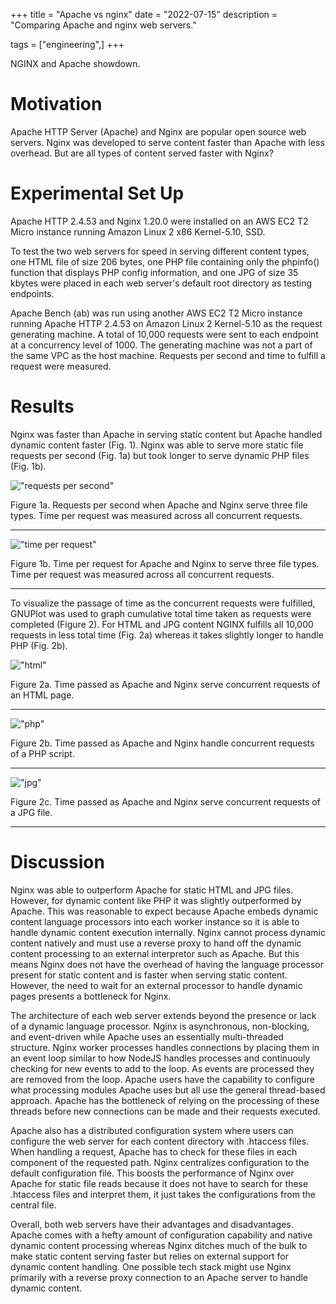 +++
title = "Apache vs nginx"
date = "2022-07-15"
description = "Comparing Apache and nginx web servers."

tags = ["engineering",]
+++


NGINX and Apache showdown.


# Motivation

Apache HTTP Server (Apache) and Nginx are popular open source web servers. Nginx was developed to serve content faster than Apache with less overhead. But are all types of content served faster with Nginx?


# Experimental Set Up

Apache HTTP 2.4.53 and Nginx 1.20.0 were installed on an AWS EC2 T2 Micro instance running Amazon Linux 2 x86 Kernel-5.10, SSD.

To test the two web servers for speed in serving different content types, one HTML file of size 206 bytes, one PHP file containing only the phpinfo() function that displays PHP config information, and one JPG of size 35 kbytes were placed in each web server's default root directory as testing endpoints.

Apache Bench (ab) was run using another AWS EC2 T2 Micro instance running Apache HTTP 2.4.53 on Amazon Linux 2 Kernel-5.10 as the request generating machine. A total of 10,000 requests were sent to each endpoint at a concurrency level of 1000. The generating machine was not a part of the same VPC as the host machine. Requests per second and time to fulfill a request were measured.


# Results

Nginx was faster than Apache in serving static content but Apache handled dynamic content faster (Fig. 1). Nginx was able to serve more static file requests per second (Fig. 1a) but took longer to serve dynamic PHP files (Fig. 1b).

!["requests per second"](/blog/images/nginx-apache/requests.png)

Figure 1a. Requests per second when Apache and Nginx serve three file types. Time per request was measured across all concurrent requests.

---

!["time per request"](/blog/images/nginx-apache/time.png)

Figure 1b. Time per request for Apache and Nginx to serve three file types. Time per request was measured across all concurrent requests.
        
---

To visualize the passage of time as the concurrent requests were fulfilled, GNUPlot was used to graph cumulative total time taken as requests were completed (Figure 2). For HTML and JPG content NGINX fulfills all 10,000 requests in less total time (Fig. 2a) whereas it takes slightly longer to handle PHP (Fig. 2b).

!["html"](/blog/images/nginx-apache/html.png)

Figure 2a. Time passed as Apache and Nginx serve concurrent requests of an HTML page.

---

!["php"](/blog/images/nginx-apache/php.png)

Figure 2b. Time passed as Apache and Nginx handle concurrent requests of a PHP script.

---

!["jpg"](/blog/images/nginx-apache/jpg.png)

Figure 2c. Time passed as Apache and Nginx serve concurrent requests of a JPG file.

---
        

# Discussion

Nginx was able to outperform Apache for static HTML and JPG files. However, for dynamic content like PHP it was slightly outperformed by Apache. This was reasonable to expect because Apache embeds dynamic content language processors into each worker instance so it is able to handle dynamic content execution internally. Nginx cannot process dynamic content natively and must use a reverse proxy to hand off the dynamic content processing to an external interpretor such as Apache. But this means Nginx does not have the overhead of having the language processor present for static content and is faster when serving static content. However, the need to wait for an external processor to handle dynamic pages presents a bottleneck for Nginx.

The architecture of each web server extends beyond the presence or lack of a dynamic language processor. Nginx is asynchronous, non-blocking, and event-driven while Apache uses an essentially multi-threaded structure. Nginx worker processes handles connections by placing them in an event loop similar to how NodeJS handles processes and continuouly checking for new events to add to the loop. As events are processed they are removed from the loop. Apache users have the capability to configure what processing modules Apache uses but all use the general thread-based approach. Apache has the bottleneck of relying on the processing of these threads before new connections can be made and their requests executed.

Apache also has a distributed configuration system where users can configure the web server for each content directory with .htaccess files. When handling a request, Apache has to check for these files in each component of the requested path. Nginx centralizes configuration to the default configuration file. This boosts the performance of Nginx over Apache for static file reads because it does not have to search for these .htaccess files and interpret them, it just takes the configurations from the central file.

Overall, both web servers have their advantages and disadvantages. Apache comes with a hefty amount of configuration capability and native dynamic content processing whereas Nginx ditches much of the bulk to make static content serving faster but relies on external support for dynamic content handling. One possible tech stack might use Nginx primarily with a reverse proxy connection to an Apache server to handle dynamic content.
